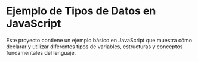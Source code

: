 # Ejemplo de Tipos de Datos en JavaScript

Este proyecto contiene un ejemplo básico en JavaScript que muestra cómo declarar y utilizar diferentes tipos de variables, estructuras y conceptos fundamentales del lenguaje.
